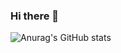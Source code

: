 ### Hi there 👋

![Anurag's GitHub stats](https://github-readme-stats.vercel.app/api?username=anuraghazra&show_icons=true&theme=highcontrast)

<!--
**plum-king/plum-king** is a ✨ _special_ ✨ repository because its `README.md` (this file) appears on your GitHub profile.

Here are some ideas to get you started:

- 🔭 I’m currently working on ...
- 🌱 I’m currently learning ...
- 👯 I’m looking to collaborate on ...
- 🤔 I’m looking for help with ...
- 💬 Ask me about ...
- 📫 How to reach me: ...
- 😄 Pronouns: ...
- ⚡ Fun fact: ...
-->
